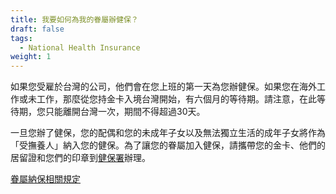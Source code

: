 ```yaml
---
title: 我要如何為我的眷屬辦健保？
draft: false
tags:
  - National Health Insurance
weight: 1
---
```

如果您受雇於台灣的公司，他們會在您上班的第一天為您辦健保。如果您在海外工作或未工作，那麼從您持金卡入境台灣開始，有六個月的等待期。請注意，在此等待期，您只能離開台灣一次，期間不得超過30天。

一旦您辦了健保，您的配偶和您的未成年子女以及無法獨立生活的成年子女將作為「受撫養人」納入您的健保。為了讓您的眷屬加入健保，請攜帶您的金卡、他們的居留證和您們的印章到[健保署](https://www.nhi.gov.tw/ "至健保署網頁")辦理。

[眷屬納保相關規定](https://law.moj.gov.tw/LawClass/LawSingle.aspx?pcode=A0030295&flno=21 "至眷屬納保相關規定")